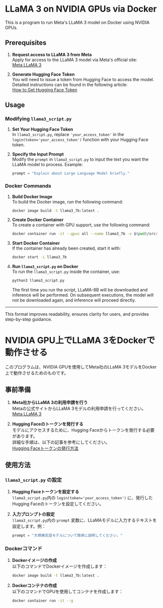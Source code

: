 # LLaMA 3 on NVIDIA GPUs via Docker

This is a program to run Meta's LLaMA 3 model on Docker using NVIDIA GPUs.

## Prerequisites

1. **Request access to LLaMA 3 from Meta**  
   Apply for access to the LLaMA 3 model via Meta's official site:  
   [Meta LLaMA 3](https://ai.meta.com/resources/models-and-libraries/llama-downloads/)

2. **Generate Hugging Face Token**  
   You will need to issue a token from Hugging Face to access the model.  
   Detailed instructions can be found in the following article:  
   [How to Get Hugging Face Token](https://zenn.dev/shibayan/articles/b8a91a1c175685)

## Usage

### Modifying `llama3_script.py`

1. **Set Your Hugging Face Token**  
   In `llama3_script.py`, replace `'your_access_token'` in the `login(token='your_access_token')` function with your Hugging Face token.

2. **Specify the Input Prompt**  
   Modify the `prompt` in `llama3_script.py` to input the text you want the LLaMA model to process. Example:  
   ```python
   prompt = "Explain about Large Language Model briefly."
   ```

### Docker Commands

1. **Build Docker Image**  
   To build the Docker image, run the following command:
   ```bash
   docker image build -t llama3_7b:latest .
   ```

2. **Create Docker Container**  
   To create a container with GPU support, use the following command:
   ```bash
   docker container run -it --gpus all --name llama3_7b -v $(pwd)/src:/app llama3_7b:latest
   ```

3. **Start Docker Container**  
   If the container has already been created, start it with:
   ```bash
   docker start -i llama3_7b
   ```

4. **Run `llama3_script.py` on Docker**  
   To run the `llama3_script.py` inside the container, use:
   ```bash
   python3 llama3_script.py
   ```
   The first time you run the script, LLaMA-8B will be downloaded and inference will be performed. On subsequent executions, the model will not be downloaded again, and inference will proceed directly.

--- 

This format improves readability, ensures clarity for users, and provides step-by-step guidance.






# NVIDIA GPU上でLLaMA 3をDockerで動作させる

このプログラムは、NVIDIA GPUを使用してMeta社のLLaMA 3モデルをDocker上で動作させるためのものです。

## 事前準備

1. **Meta社からLLaMA 3の利用申請を行う**  
   Metaの公式サイトからLLaMA 3モデルの利用申請を行ってください。  
   [Meta LLaMA 3](https://ai.meta.com/resources/models-and-libraries/llama-downloads/)

2. **Hugging Faceのトークンを発行する**  
   モデルにアクセスするために、Hugging Faceからトークンを発行する必要があります。  
   詳細な手順は、以下の記事を参考にしてください。  
   [Hugging Faceトークンの発行方法](https://zenn.dev/shibayan/articles/b8a91a1c175685)

## 使用方法

### `llama3_script.py` の設定

1. **Hugging Faceトークンを設定する**  
   `llama3_script.py`内の `login(token='your_access_token')` に、発行したHugging Faceのトークンを設定してください。

2. **入力プロンプトの設定**  
   `llama3_script.py`内の `prompt` 変数に、LLaMAモデルに入力するテキストを設定します。例：  
   ```python
   prompt = "大規模言語モデルについて簡単に説明してください。"
   ```

### Dockerコマンド

1. **Dockerイメージの作成**  
   以下のコマンドでDockerイメージを作成します：
   ```bash
   docker image build -t llama3_7b:latest .
   ```

2. **Dockerコンテナの作成**  
   以下のコマンドでGPUを使用してコンテナを作成します：
   ```bash
   docker container run -it --g

